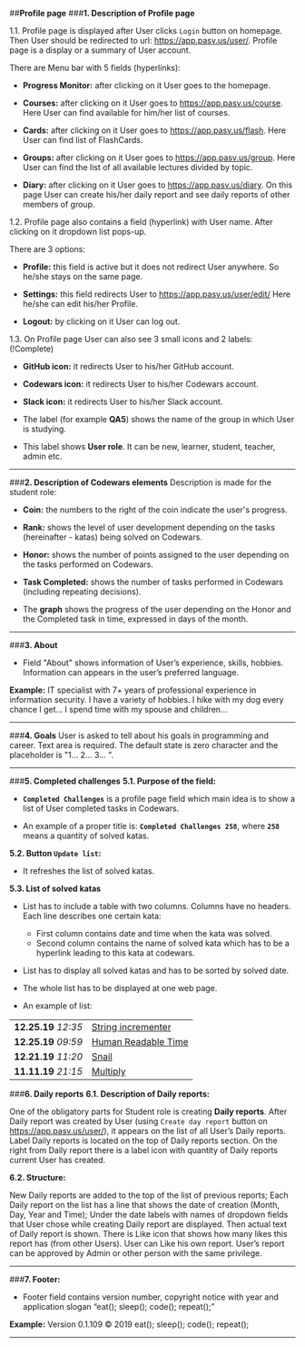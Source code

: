 ##**Profile page**
###**1. Description of Profile page**

1.1. Profile page is displayed after User clicks `Login` button on homepage.
Then User should be redirected to url: https://app.pasv.us/user/.
Profile page is a display or a summary of User account.

There are Menu bar with 5 fields (hyperlinks):
* **Progress Monitor:** after clicking on it User goes to the homepage.

* **Courses:** after clicking on it User goes to https://app.pasv.us/course.
Here User can find available for him/her list of courses.

* **Cards:** after clicking on it User goes to https://app.pasv.us/flash.
Here User can find list of FlashCards.

* **Groups:** after clicking on it User goes to https://app.pasv.us/group.
Here User can find the list of all available lectures divided by topic.

* **Diary:** after clicking on it User goes to https://app.pasv.us/diary.
On this page User can create his/her daily report and
see daily reports of other members of group.

1.2. Profile page also contains a field (hyperlink) with User name.
After clicking on it dropdown list pops-up.

There are 3 options:

* **Profile:** this field is active but it does not redirect User anywhere.
So he/she stays on the same page.

* **Settings:** this field redirects User to https://app.pasv.us/user/edit/
Here he/she can edit his/her Profile.

* **Logout:** by clicking on it User can log out.


1.3. On Profile page User can also see 3 small icons and 2 labels: (!Complete)

* **GitHub icon:** it redirects User to his/her GitHub account.

* **Codewars icon:** it redirects User to his/her Codewars account.

* **Slack icon:** it redirects User to his/her Slack account.

* The label (for example **QA5**) shows the name of the group in which User is studying.

* This label shows **User role**. It can be new, learner, student, teacher, admin etc.
___

###**2. Description of Codewars elements**
Description is made for the student role:

* **Coin:** the numbers to the right of the coin indicate the user's progress.

* **Rank:** shows the level of user development depending on the tasks (hereinafter - katas) being solved on Codewars.

* **Honor:** shows the number of points assigned to the user depending on the tasks performed on Codewars.

* **Task Completed:** shows the number of tasks performed in Codewars (including repeating decisions).

* The **graph** shows the progress of the user depending on the Honor and the Completed task in time, expressed in days of the month.
___

###**3. About**
* Field "About" shows information of User’s experience, skills, hobbies.
Information can appears in the user’s preferred language.

**Example:**
IT specialist with 7+ years of professional experience in information security.
I have a variety of hobbies. I hike with my dog every chance I get... I spend time with my spouse and children...
___

###**4. Goals**
User is asked to tell about his goals in programming and career. 
Text area is required.
The default state is zero character and the placeholder is  "1… 2… 3… ".
___

###**5. Completed challenges**
**5.1. Purpose of the field:**
* **`Completed Challenges`** is a profile page field which main idea is to show a list of User completed tasks in Codewars.

* An example of a proper title is: **`Completed Challenges 258`**, where **`258`** means a quantity of solved katas.

**5.2. Button `Update list`:**
* It refreshes the list of solved katas.

**5.3. List of solved katas**
* List has to include a table with two columns. Columns have no headers. Each line describes one certain kata:
  * First column contains date and time when the kata was solved.
  * Second column contains the name of solved kata which has to be a hyperlink leading to this kata at codewars.

* List has to display all solved katas and has to be sorted by solved date.
* The whole list has to be displayed at one web page.
* An example of list:

|     |     |
| --- | --- |
| **12.25.19**  _12:35_ | [String incrementer](https://www.codewars.com/kata//54a91a4883a7de5d7800009c) |
| **12.25.19**  _09:59_ | [Human Readable Time](https://www.codewars.com/kata//52685f7382004e774f0001f7) |
| **12.21.19**  _11:20_ | [Snail](https://www.codewars.com/kata//521c2db8ddc89b9b7a0000c1) |
| **11.11.19**  _21:15_ | [Multiply](https://www.codewars.com/kata//50654ddff44f800200000004) |


###**6. Daily reports**
**6.1. Description of Daily reports:**

One of the obligatory parts for Student role is creating **Daily reports**.
After Daily report was created by User (using `Create day report` button on https://app.pasv.us/user/),
it appears on the list of all User’s Daily reports.
Label Daily reports is located on the top of Daily reports section.
On the right from Daily report there is a label icon with quantity of Daily reports current User has created.

**6.2. Structure:**

New Daily reports are added to the top of the list of previous reports;
Each Daily report on the list has a line that shows the date of creation (Month, Day, Year and Time);
Under the date labels with names of dropdown fields that User chose while creating Daily report are displayed.
Then actual text of Daily report is shown.
There is Like icon that shows how many likes this report has (from other Users). User can Like his own report.
User’s report can be approved by Admin or other person with the same privilege.
___

###**7. Footer:**
* Footer field contains version number, copyright notice with year and application slogan “eat(); sleep(); code(); repeat();”

**Example:**
Version 0.1.109
© 2019 eat(); sleep(); code(); repeat();
___
